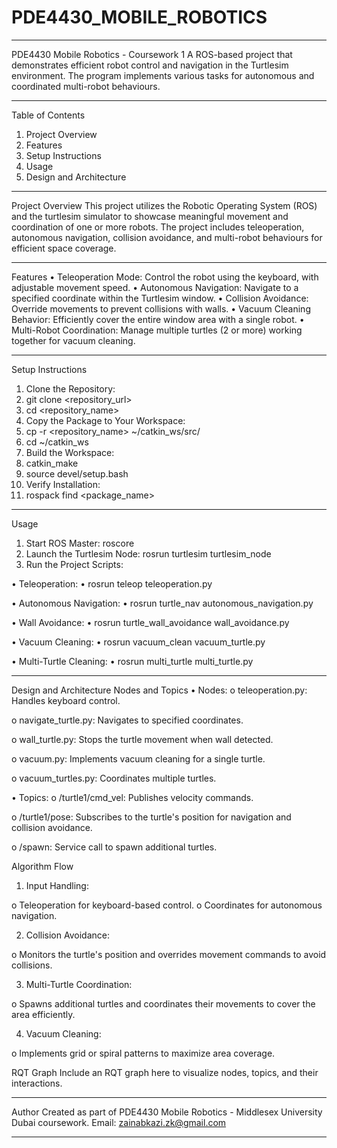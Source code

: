 # PDE4430_MOBILE_ROBOTICS
________________________________________
PDE4430 Mobile Robotics - Coursework 1
A ROS-based project that demonstrates efficient robot control and navigation in the Turtlesim environment. The program implements various tasks for autonomous and coordinated multi-robot behaviours.
________________________________________
Table of Contents
1.	Project Overview
2.	Features
3.	Setup Instructions
4.	Usage
5.	Design and Architecture
________________________________________
Project Overview
This project utilizes the Robotic Operating System (ROS) and the turtlesim simulator to showcase meaningful movement and coordination of one or more robots. The project includes teleoperation, autonomous navigation, collision avoidance, and multi-robot behaviours for efficient space coverage.
________________________________________
Features
•	Teleoperation Mode: Control the robot using the keyboard, with adjustable movement speed.
•	Autonomous Navigation: Navigate to a specified coordinate within the Turtlesim window.
•	Collision Avoidance: Override movements to prevent collisions with walls.
•	Vacuum Cleaning Behavior: Efficiently cover the entire window area with a single robot.
•	Multi-Robot Coordination: Manage multiple turtles (2 or more) working together for vacuum cleaning.
________________________________________
Setup Instructions
1.	Clone the Repository:
2.	git clone <repository_url>
3.	cd <repository_name>
4.	Copy the Package to Your Workspace:
5.	cp -r <repository_name> ~/catkin_ws/src/
6.	cd ~/catkin_ws
7.	Build the Workspace:
8.	catkin_make
9.	source devel/setup.bash
10.	Verify Installation:
11.	rospack find <package_name>
________________________________________
Usage
1. Start ROS Master:
roscore
2. Launch the Turtlesim Node:
rosrun turtlesim turtlesim_node
3. Run the Project Scripts:

•	Teleoperation: 
•	rosrun teleop teleoperation.py

•	Autonomous Navigation: 
•	rosrun turtle_nav autonomous_navigation.py

•	Wall Avoidance: 
•	rosrun turtle_wall_avoidance wall_avoidance.py

•	Vacuum Cleaning: 
•	rosrun vacuum_clean vacuum_turtle.py

•	Multi-Turtle Cleaning: 
•	rosrun multi_turtle multi_turtle.py
________________________________________
Design and Architecture
Nodes and Topics
•	Nodes: 
o	teleoperation.py: Handles keyboard control.

o	navigate_turtle.py: Navigates to specified coordinates.

o	wall_turtle.py: Stops the turtle movement when wall detected.

o	vacuum.py: Implements vacuum cleaning for a single turtle.

o	vacuum_turtles.py: Coordinates multiple turtles.

•	Topics: 
o	/turtle1/cmd_vel: Publishes velocity commands.

o	/turtle1/pose: Subscribes to the turtle's position for navigation and collision avoidance.

o	/spawn: Service call to spawn additional turtles.

Algorithm Flow
1.	Input Handling: 

o	Teleoperation for keyboard-based control.
o	Coordinates for autonomous navigation.

2.	Collision Avoidance: 

o	Monitors the turtle's position and overrides movement commands to avoid collisions.

3.	Multi-Turtle Coordination: 

o	Spawns additional turtles and coordinates their movements to cover the area efficiently.

4.	Vacuum Cleaning: 

o	Implements grid or spiral patterns to maximize area coverage.

RQT Graph
Include an RQT graph here to visualize nodes, topics, and their interactions.
________________________________________
Author
Created as part of PDE4430 Mobile Robotics - Middlesex University Dubai coursework.
Email: zainabkazi.zk@gmail.com

________________________________________

